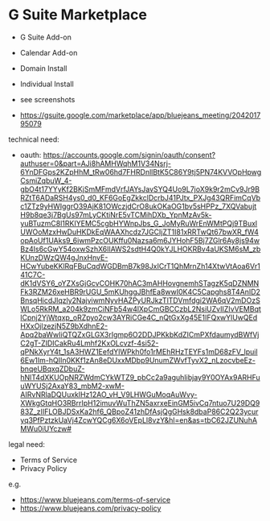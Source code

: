 # G Suite Marketplace

- G Suite Add-on
- Calendar Add-on
- Domain Install
- Individual Install

- see screenshots

- https://gsuite.google.com/marketplace/app/bluejeans_meeting/204201795079


technical need:
- oauth: https://accounts.google.com/signin/oauth/consent?authuser=0&part=AJi8hAMHWqhM1V34Nsrj-6YnDFGps2KZpHhM_tRw06hd7FHRDnllBtK5C86Y9tj5PN74KVVOpHpwgCsmiZqbuW_4-gbO4t17YYyKf2BKjSmMFmdVrfJAYsJavSYQ4Uo9L7joX9k9r2mCv9Jr9BRZtT6ADaRSH4ys0_d0_KF6GoEgZkkclDcrbJ41PJtx_PXJg43QRFimCqVbc1ZTz9yHWIggrO39AjK81OWczjdCrO8ukOKaOG1bv5sHPPz_7XQVabujtH9b8qe3j7BgUs97mLyCKtiNrE5vTCMihDXb_YpnMzAv5k-yuBTuzmC8l1RKIYEMC5cgbHYWnpJbs_G_JoMyRuWrEnWMtPQj9TBuxlUWOoMzxHwDuHKDkEqWAAXhcdz7JGCIjZT1I81xRRTwQt67bwXR_fW4opAoUf1UAks9_6iwmPzcOUKffu0Nazsa6m6JYHohF5Bj7ZGlr6Ay8js94wBz4Is6cGwY54oxwSzhX6IlAWS2sdtH4Q0kYJLHOKRBv4aUKSM6sM_zbKUnzDWzQW4gJnxHnvE-HCwYubeKKlRqFBuCqdWGDBmB7k98JxICrT1QhMrnZh14XtwVtAoa6Vr141C7C-dK1dVSY6_oYZXsGjGcvCOHK70hAC3mAHHovgnemhSTagzK5qDZNMNFk3RZM26xeHBR9rUGU_5mKUhggJBhfEa8wwI0K4C5Capghs8T4AnID2BnsqHicdJlqzly2NajviwmNyvHAZPyURJkzTlTDVmfdgi2WA6qV2mDOzSWLo5RkRM_a204k9zmCiNFb54w4lXpCmGBCCzbL2NsiUZvIIZIvVEMBqtlCpnj2YjWtqxp_oRZpyo2cw3AYRiCGe4C_nQtGxXg45E1IFQxwYlUwQEdHXxOjlzezjN5Z9bXdhnE2-Apq2baWwIiQTQZxGLGX3rIgmp6O2DDJPKkbKdZICmPXfdaumydBWfVjC2gT-ZIDICakRu4Lmhf2KxOLcvzf-4si52-qPNkXyrY4t_1sA3HWZ1EefdYlWPkh0fo1rMEhRHzTEYFs1mD68zFV_lpuil6Ew1Im-hQIIn0KKf1zAn8eDUxxMDbp9UnumZWvfTyvX2_nLzocvbeEz-bnqeUBqxqZDbuZ-hNlT4dXKUOpNRZWdmCYkWTZ9_pbCc2a9aguhIibjay9Y0OYAx9ARHFuuWYUSj2AxaY83_mbM2-xwM-AIRvNRlaDQUuxklHz12AO_vH_V9LHWGuMoqAuWvy-XWkgGtqHO3RBrrIpH12imuvWuThZN5axrxeEinGM5ivCq7ntuo7U29DQ983Z_zIIFLOBJDSxKa2hf6_QBpoZ41zhDfAsjQgGHsk8dbaP86C2Q23ycuryq3PfPztzkUaVj4ZcwYQCg6X6oVEpLl8vzY&hl=en&as=tbC62JZUNuhAMWu0iUYczw#



legal need:

- Terms of Service
- Privacy Policy



e.g.
- https://www.bluejeans.com/terms-of-service
- https://www.bluejeans.com/privacy-policy
